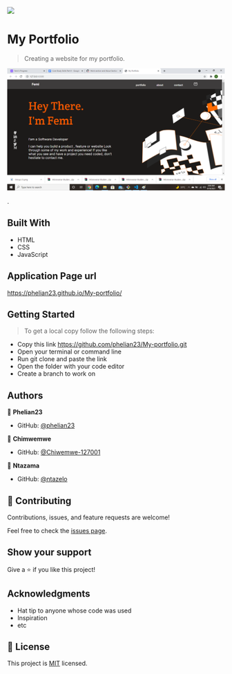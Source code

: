 ![](https://img.shields.io/badge/Microverse-blueviolet)

# My Portfolio

> Creating a website for my portfolio.

![screenshot](./Images/2021-09-18.png)

.

## Built With

- HTML
- CSS
- JavaScript

## Application Page url

https://phelian23.github.io/My-portfolio/


## Getting Started

> To get a local copy follow the following steps:

- Copy this link https://github.com/phelian23/My-portfolio.git
- Open your terminal or command line
- Run git clone and paste the link
- Open the folder with your code editor
- Create a branch to work on

## Authors

👤 **Phelian23**

- GitHub: [@phelian23](https://github.com/phelian23)

👤 **Chimwemwe**

- GitHub: [@Chiwemwe-127001](https://github.com/Chimwemwe-127001)

👤 **Ntazama**

- GitHub: [@ntazelo](https://github.com/ntazelo)

## 🤝 Contributing

Contributions, issues, and feature requests are welcome!

Feel free to check the [issues page](../../issues/).

## Show your support

Give a ⭐️ if you like this project!

## Acknowledgments

- Hat tip to anyone whose code was used
- Inspiration
- etc

## 📝 License

This project is [MIT](./MIT.md) licensed.
